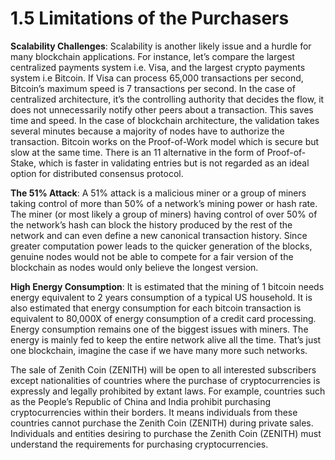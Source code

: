 # 1.5 Limitations of the Purchasers

**Scalability Challenges**: Scalability is another likely issue and a hurdle for many blockchain applications. For instance, let’s compare the largest centralized payments system i.e. Visa, and the largest crypto payments system i.e Bitcoin. If Visa can process 65,000 transactions per second, Bitcoin’s maximum speed is 7 transactions per second. In the case of centralized architecture, it’s the controlling authority that decides the flow, it does not unnecessarily notify other peers about a transaction. This saves time and speed. In the case of blockchain architecture, the validation takes several minutes because a majority of nodes have to authorize the transaction. Bitcoin works on the Proof-of-Work model which is secure but slow at the same time. There is an 11 alternative in the form of Proof-of-Stake, which is faster in validating entries but is not regarded as an ideal option for distributed consensus protocol.&#x20;

**The 51% Attack**: A 51% attack is a malicious miner or a group of miners taking control of more than 50% of a network’s mining power or hash rate. The miner (or most likely a group of miners) having control of over 50% of the network’s hash can block the history produced by the rest of the network and can even define a new canonical transaction history. Since greater computation power leads to the quicker generation of the blocks, genuine nodes would not be able to compete for a fair version of the blockchain as nodes would only believe the longest version.&#x20;

**High Energy Consumption**: It is estimated that the mining of 1 bitcoin needs energy equivalent to 2 years consumption of a typical US household. It is also estimated that energy consumption for each bitcoin transaction is equivalent to 80,000X of energy consumption of a credit card processing. Energy consumption remains one of the biggest issues with miners. The energy is mainly fed to keep the entire network alive all the time. That’s just one blockchain, imagine the case if we have many more such networks.&#x20;

The sale of Zenith Coin (ZENITH) will be open to all interested subscribers except nationalities of countries where the purchase of cryptocurrencies is expressly and legally prohibited by extant laws. For example, countries such as the People’s Republic of China and India prohibit purchasing cryptocurrencies within their borders. It means individuals from these countries cannot purchase the Zenith Coin (ZENITH) during private sales. Individuals and entities desiring to purchase the Zenith Coin (ZENITH) must understand the requirements for purchasing cryptocurrencies.
